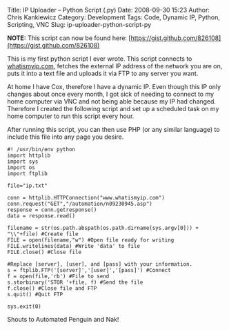 Title: IP Uploader – Python Script (.py)
Date: 2008-09-30 15:23
Author: Chris Kankiewicz
Category: Development
Tags: Code, Dynamic IP, Python, Scripting, VNC
Slug: ip-uploader-python-script-py

**NOTE:** This script can now be found here:
[https://gist.github.com/826108](https://gist.github.com/826108)

This is my first python script I ever wrote. This script connects to
[whatismyip.com](http://whatismyip.com), fetches the external IP address of the
network you are on, puts it into a text file and uploads it via FTP to any
server you want.

At home I have Cox, therefore I have a dynamic IP. Even though this IP only
changes about once every month, I got sick of needing to connect to my home
computer via VNC and not being able because my IP had changed. Therefore I
created the following script and set up a scheduled task on my home computer to
run this script every hour.

After running this script, you can then use PHP (or any similar language) to
include this file into any page you desire.

    #! /usr/bin/env python
    import httplib
    import sys
    import os
    import ftplib

    file="ip.txt"

    conn = httplib.HTTPConnection("www.whatismyip.com")
    conn.request("GET","/automation/n09230945.asp")
    response = conn.getresponse()
    data = response.read()

    filename = str(os.path.abspath(os.path.dirname(sys.argv[0])) + "\\"+file) #Create file
    FILE = open(filename,"w") #Open file ready for writing
    FILE.writelines(data) #Write 'data' to file
    FILE.close() #Close file

    #Replace [server], [user], and [pass] with your information.
    s = ftplib.FTP('[server]','[user]','[pass]') #Connect
    f = open(file,'rb') #File to send
    s.storbinary('STOR '+file, f) #Send the file
    f.close() #Close file and FTP
    s.quit() #Quit FTP

    sys.exit(0)

Shouts to Automated Penguin and Nak!
